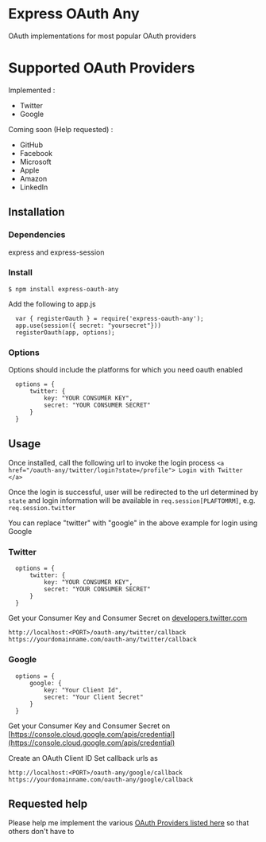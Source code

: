 # Express OAuth Any
OAuth implementations for most popular OAuth providers 

# Supported OAuth Providers
Implemented : 
- Twitter
- Google

Coming soon (Help requested) :
- GitHub
- Facebook
- Microsoft
- Apple
- Amazon
- LinkedIn

## Installation
### Dependencies
express and express-session
### Install
`$ npm install express-oauth-any`

Add the following to app.js

```
  var { registerOauth } = require('express-oauth-any');
  app.use(session({ secret: "yoursecret"}))
  registerOauth(app, options);
```

### Options
Options should include the platforms for which you need oauth enabled
```
  options = {
      twitter: {
          key: "YOUR CONSUMER KEY", 
          secret: "YOUR CONSUMER SECRET"
      }
  }
```

## Usage
Once installed, call the following url to invoke the login process 
```<a href="/oauth-any/twitter/login?state=/profile"> Login with Twitter </a>```

Once the login is successful, user will be redirected to the url determined by `state` and login information will be available in `req.session[PLAFTOMRM]`, e.g. `req.session.twitter` 

You can replace "twitter" with "google" in the above example for login using Google

### Twitter
```
  options = {
      twitter: {
          key: "YOUR CONSUMER KEY", 
          secret: "YOUR CONSUMER SECRET"
      }
  }
```

Get your Consumer Key and Consumer Secret on [developers.twitter.com](developers.twitter.com)
```
http://localhost:<PORT>/oauth-any/twitter/callback
https://yourdomainname.com/oauth-any/twitter/callback
```

### Google
```
  options = {
      google: {
          key: "Your Client Id", 
          secret: "Your Client Secret"
      }
  }
```
Get your Consumer Key and Consumer Secret on [https://console.cloud.google.com/apis/credential](https://console.cloud.google.com/apis/credential)

Create an OAuth Client ID
Set callback urls as
```
http://localhost:<PORT>/oauth-any/google/callback
https://yourdomainname.com/oauth-any/google/callback
```




## Requested help
Please help me implement the various [OAuth Providers listed here](https://en.wikipedia.org/wiki/List_of_OAuth_providers) so that others don't have to
